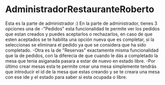 # AdministradorRestauranteRoberto
Esta es la parte de administrador :)
En la parte de administrador, tienes 3 opciones una de
-"Pedidos" esta funcionalidad te permite ver los pedidos que estan creados y puedes aceptarlos o rechazarlos, en caso de que esten aceptados se te habilita una opción nueva que es completar, si la seleccionas se eliminara el pedido ya que se considera que ha sido completado.
-Otra es la de "Reservas" exactamente misma funcionalidad que la de pedidos, con la diferecia de que cuando le dás a completado la mesa que tenia asiganada pasara a estar de nuevo en estado libre.
-Por último crear mesas esta te permite crear una mesa simplemente tendrás que introducir el id de la mesa que estas creando y se te creara una mesa con ese ide y el estado para saber si esta ocupada o libre.
